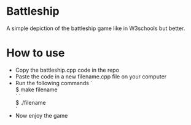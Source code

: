 # Battleship
A simple depiction of the battleship game like in W3schools but better.

# How to use
<ul>
  <li> Copy the battleship.cpp code in the repo</li>
  <li> Paste the code in a new filename.cpp file on your computer</li>
  <li> 
    Run the following commands
    `<div>$ make filename</div>`
    `<div>$ ./filename </div>`
  </li>
  <li> Now enjoy the game </li>
</ul>
